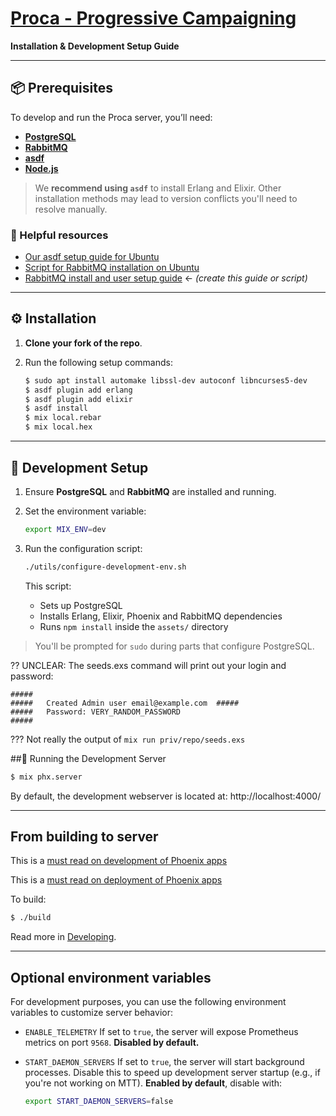 # [Proca - Progressive Campaigning](https://proca.app)

**Installation & Development Setup Guide**

---

## 📦 Prerequisites

To develop and run the Proca server, you’ll need:

- **[PostgreSQL](https://www.postgresql.org/download/)**
- **[RabbitMQ](https://www.rabbitmq.com/download.html)**
- **[asdf](https://asdf-vm.com/guide/getting-started.html)**
- **[Node.js](https://nodejs.org/)**

> We **recommend using `asdf`** to install Erlang and Elixir. Other installation methods may lead to version conflicts you'll need to resolve manually.

### 🔗 Helpful resources

- [Our asdf setup guide for Ubuntu](guides/asdf.md)
- [Script for RabbitMQ installation on Ubuntu](https://www.rabbitmq.com/docs/install-debian#apt-quick-start-cloudsmith)
- [RabbitMQ install and user setup guide](#) ← _(create this guide or script)_

---

## ⚙️ Installation

1. **Clone your fork of the repo**.

2. Run the following setup commands:

   ```bash
   $ sudo apt install automake libssl-dev autoconf libncurses5-dev
   $ asdf plugin add erlang
   $ asdf plugin add elixir
   $ asdf install
   $ mix local.rebar
   $ mix local.hex
   ```

---

## 🧪 Development Setup

1. Ensure **PostgreSQL** and **RabbitMQ** are installed and running.

2. Set the environment variable:

   ```bash
   export MIX_ENV=dev
   ```

3. Run the configuration script:

   ```bash
   ./utils/configure-development-env.sh
   ```

   This script:

   - Sets up PostgreSQL
   - Installs Erlang, Elixir, Phoenix and RabbitMQ dependencies
   - Runs `npm install` inside the `assets/` directory

> You'll be prompted for `sudo` during parts that configure PostgreSQL.

?? UNCLEAR:
The seeds.exs command will print out your login and password:

    #####
    #####   Created Admin user email@example.com  #####
    #####   Password: VERY_RANDOM_PASSWORD
    #####

??? Not really the output of `mix run priv/repo/seeds.exs`

##🚀 Running the Development Server

```bash
$ mix phx.server
```

By default, the development webserver is located at:
http://localhost:4000/

---

## From building to server

This is a [must read on development of Phoenix apps](https://hexdocs.pm/phoenix/up_and_running.html)

This is a [must read on deployment of Phoenix apps](https://hexdocs.pm/phoenix/deployment.html)

To build:

```bash
$ ./build
```

Read more in [Developing](guides/Developing).

---

## Optional environment variables

For development purposes, you can use the following environment variables to customize server behavior:

- `ENABLE_TELEMETRY`
  If set to `true`, the server will expose Prometheus metrics on port `9568`.
  **Disabled by default.**

- `START_DAEMON_SERVERS`
  If set to `true`, the server will start background processes.
  Disable this to speed up development server startup (e.g., if you're not working on MTT).
  **Enabled by default**, disable with:
  ```bash
  export START_DAEMON_SERVERS=false
  ```
